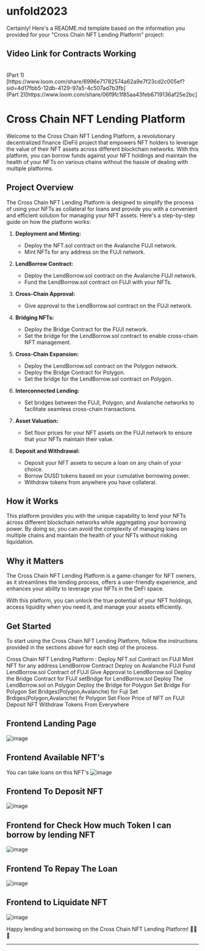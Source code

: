 # unfold2023
Certainly! Here's a README.md template based on the information you provided for your "Cross Chain NFT Lending Platform" project:

## Video Link for Contracts Working
<br/>
(Part 1)[https://www.loom.com/share/6996e71782574a62a9e7f23cd2c005ef?sid=4d17fbb5-12db-4129-97a5-4c507ad7b3fb]
<br/>
(Part 2)[https://www.loom.com/share/06f9fc1f85aa43feb6719136af25e2bc]

# Cross Chain NFT Lending Platform

Welcome to the Cross Chain NFT Lending Platform, a revolutionary decentralized finance (DeFi) project that empowers NFT holders to leverage the value of their NFT assets across different blockchain networks. With this platform, you can borrow funds against your NFT holdings and maintain the health of your NFTs on various chains without the hassle of dealing with multiple platforms.

## Project Overview

The Cross Chain NFT Lending Platform is designed to simplify the process of using your NFTs as collateral for loans and provide you with a convenient and efficient solution for managing your NFT assets. Here's a step-by-step guide on how the platform works:

1. **Deployment and Minting:**
   - Deploy the NFT.sol contract on the Avalanche FUJI network.
   - Mint NFTs for any address on the FUJI network.

2. **LendBorrow Contract:**
   - Deploy the LendBorrow.sol contract on the Avalanche FUJI network.
   - Fund the LendBorrow.sol contract on FUJI with your NFTs.

3. **Cross-Chain Approval:**
   - Give approval to the LendBorrow.sol contract on the FUJI network.

4. **Bridging NFTs:**
   - Deploy the Bridge Contract for the FUJI network.
   - Set the bridge for the LendBorrow.sol contract to enable cross-chain NFT management.

5. **Cross-Chain Expansion:**
   - Deploy the LendBorrow.sol contract on the Polygon network.
   - Deploy the Bridge Contract for Polygon.
   - Set the bridge for the LendBorrow.sol contract on Polygon.

6. **Interconnected Lending:**
   - Set bridges between the FUJI, Polygon, and Avalanche networks to facilitate seamless cross-chain transactions.

7. **Asset Valuation:**
   - Set floor prices for your NFT assets on the FUJI network to ensure that your NFTs maintain their value.

8. **Deposit and Withdrawal:**
   - Deposit your NFT assets to secure a loan on any chain of your choice.
   - Borrow DUSD tokens based on your cumulative borrowing power.
   - Withdraw tokens from anywhere you have collateral.

## How it Works

This platform provides you with the unique capability to lend your NFTs across different blockchain networks while aggregating your borrowing power. By doing so, you can avoid the complexity of managing loans on multiple chains and maintain the health of your NFTs without risking liquidation.

## Why it Matters

The Cross Chain NFT Lending Platform is a game-changer for NFT owners, as it streamlines the lending process, offers a user-friendly experience, and enhances your ability to leverage your NFTs in the DeFi space.

With this platform, you can unlock the true potential of your NFT holdings, access liquidity when you need it, and manage your assets efficiently.

## Get Started

To start using the Cross Chain NFT Lending Platform, follow the instructions provided in the sections above for each step of the process.

Cross Chain NFT Lending Platform :
Deploy NFT.sol Contract on FUJI
Mint NFT for any address
LendBorrow Contract Deploy on Avalanche FUJI
Fund LendBorrow.sol Contract of FUJI
Give Approval to LendBorrow.sol 
Deploy the Bridge Contract for FUJI
setBridge for LendBorrow.sol
Deploy The LendBorrow.sol on Polygon
Deploy the Bridge for Polygon
Set Bridge For Polygon
Set Bridges(Polygon,Avalanche) for Fuji
Set Brdiges(Polygon,Avalanche) fir Polygon
Set Floor Price of NFT on FUJI
Deposit NFT
Withdraw Tokens From Everywhere


## Frontend Landing Page
![image](https://github.com/TechieeGeeeks/unfold2023/assets/99035115/67c015d5-2f68-4b43-9f3a-985df861084e)

## Frontend Available NFT's
You can take loans on this NFT's
![image](https://github.com/TechieeGeeeks/unfold2023/assets/99035115/aac46389-5698-4a75-99d7-919b5e4db443)

## Frontend To Deposit NFT
![image](https://github.com/TechieeGeeeks/unfold2023/assets/99035115/646a1314-2502-4895-ba42-054b8db59a92)

## Frontend for Check How much Token I can borrow by lending NFT
![image](https://github.com/TechieeGeeeks/unfold2023/assets/99035115/62863a58-64d2-426a-aef9-552a9c3f9c24)

## Frontend To Repay The Loan
![image](https://github.com/TechieeGeeeks/unfold2023/assets/99035115/321ca300-1ed3-44b5-9493-2ec8310a17c7)

## Frontend to Liquidate NFT 
![image](https://github.com/TechieeGeeeks/unfold2023/assets/99035115/1f7e7e0d-eea8-4496-9c8b-19ef8b0ed8db)


Happy lending and borrowing on the Cross Chain NFT Lending Platform! 🚀🌐🔑

---
